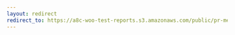 ```yaml
---
layout: redirect
redirect_to: https://a8c-woo-test-reports.s3.amazonaws.com/public/pr-merge/39182/api/index.html
---
```


